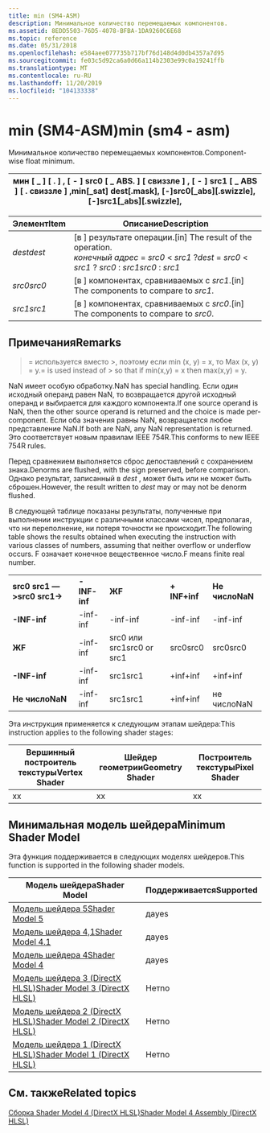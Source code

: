 ```yaml
---
title: min (SM4-ASM)
description: Минимальное количество перемещаемых компонентов.
ms.assetid: 8EDD5503-76D5-4078-BFBA-1DA9260C6E68
ms.topic: reference
ms.date: 05/31/2018
ms.openlocfilehash: e584aee077735b717bf76d148d4d0db4357a7d95
ms.sourcegitcommit: fe03c5d92ca6a0d66a114b2303e99c0a19241ffb
ms.translationtype: MT
ms.contentlocale: ru-RU
ms.lasthandoff: 11/20/2019
ms.locfileid: "104133338"
---
```

# <a name="min-sm4---asm"></a><span data-ttu-id="d7fb8-103">min (SM4-ASM)</span><span class="sxs-lookup"><span data-stu-id="d7fb8-103">min (sm4 - asm)</span></span>

<span data-ttu-id="d7fb8-104">Минимальное количество перемещаемых компонентов.</span><span class="sxs-lookup"><span data-stu-id="d7fb8-104">Component-wise float minimum.</span></span>



| <span data-ttu-id="d7fb8-105">мин \[ \_ \] \[ . \] , \[ - \] src0 \[ \_ ABS. \] \[ свиззле \] , \[ - \] src1 \[ \_ ABS \] \[ . свиззле \] ,</span><span class="sxs-lookup"><span data-stu-id="d7fb8-105">min\[\_sat\] dest\[.mask\], \[-\]src0\[\_abs\]\[.swizzle\], \[-\]src1\[\_abs\]\[.swizzle\],</span></span> |
|---------------------------------------------------------------------------------------------|



 



| <span data-ttu-id="d7fb8-106">Элемент</span><span class="sxs-lookup"><span data-stu-id="d7fb8-106">Item</span></span>                                                            | <span data-ttu-id="d7fb8-107">Описание</span><span class="sxs-lookup"><span data-stu-id="d7fb8-107">Description</span></span>                                                                                             |
|-----------------------------------------------------------------|---------------------------------------------------------------------------------------------------------|
| <span data-ttu-id="d7fb8-108"><span id="dest"></span><span id="DEST"></span>*dest*</span><span class="sxs-lookup"><span data-stu-id="d7fb8-108"><span id="dest"></span><span id="DEST"></span>*dest*</span></span><br/> | <span data-ttu-id="d7fb8-109">\[в \] результате операции.</span><span class="sxs-lookup"><span data-stu-id="d7fb8-109">\[in\] The result of the operation.</span></span><br/> <span data-ttu-id="d7fb8-110">*конечный адрес*  =  *src0*  <  *src1* ?</span><span class="sxs-lookup"><span data-stu-id="d7fb8-110">*dest* = *src0* < *src1* ?</span></span> <span data-ttu-id="d7fb8-111">*src0* : *src1*</span><span class="sxs-lookup"><span data-stu-id="d7fb8-111">*src0* : *src1*</span></span><br/> |
| <span data-ttu-id="d7fb8-112"><span id="src0"></span><span id="SRC0"></span>*src0*</span><span class="sxs-lookup"><span data-stu-id="d7fb8-112"><span id="src0"></span><span id="SRC0"></span>*src0*</span></span><br/> | <span data-ttu-id="d7fb8-113">\[в \] компонентах, сравниваемых с *src1*.</span><span class="sxs-lookup"><span data-stu-id="d7fb8-113">\[in\] The components to compare to *src1*.</span></span><br/>                                                  |
| <span data-ttu-id="d7fb8-114"><span id="src1"></span><span id="SRC1"></span>*src1*</span><span class="sxs-lookup"><span data-stu-id="d7fb8-114"><span id="src1"></span><span id="SRC1"></span>*src1*</span></span><br/> | <span data-ttu-id="d7fb8-115">\[в \] компонентах, сравниваемых с *src0*.</span><span class="sxs-lookup"><span data-stu-id="d7fb8-115">\[in\] The components to compare to *src0*.</span></span><br/>                                                  |



 

## <a name="remarks"></a><span data-ttu-id="d7fb8-116">Примечания</span><span class="sxs-lookup"><span data-stu-id="d7fb8-116">Remarks</span></span>

><span data-ttu-id="d7fb8-117">= используется вместо >, поэтому если min (x, y) = x, то Max (x, y) = y.</span><span class="sxs-lookup"><span data-stu-id="d7fb8-117">= is used instead of > so that if min(x,y) = x then max(x,y) = y.</span></span>

<span data-ttu-id="d7fb8-118">NaN имеет особую обработку.</span><span class="sxs-lookup"><span data-stu-id="d7fb8-118">NaN has special handling.</span></span> <span data-ttu-id="d7fb8-119">Если один исходный операнд равен NaN, то возвращается другой исходный операнд и выбирается для каждого компонента.</span><span class="sxs-lookup"><span data-stu-id="d7fb8-119">If one source operand is NaN, then the other source operand is returned and the choice is made per-component.</span></span> <span data-ttu-id="d7fb8-120">Если оба значения равны NaN, возвращается любое представление NaN.</span><span class="sxs-lookup"><span data-stu-id="d7fb8-120">If both are NaN, any NaN representation is returned.</span></span> <span data-ttu-id="d7fb8-121">Это соответствует новым правилам IEEE 754R.</span><span class="sxs-lookup"><span data-stu-id="d7fb8-121">This conforms to new IEEE 754R rules.</span></span>

<span data-ttu-id="d7fb8-122">Перед сравнением выполняется сброс депоставлений с сохранением знака.</span><span class="sxs-lookup"><span data-stu-id="d7fb8-122">Denorms are flushed, with the sign preserved, before comparison.</span></span> <span data-ttu-id="d7fb8-123">Однако результат, записанный в *dest* , может быть или не может быть сброшен.</span><span class="sxs-lookup"><span data-stu-id="d7fb8-123">However, the result written to *dest* may or may not be denorm flushed.</span></span>

<span data-ttu-id="d7fb8-124">В следующей таблице показаны результаты, полученные при выполнении инструкции с различными классами чисел, предполагая, что ни переполнение, ни потеря точности не происходит.</span><span class="sxs-lookup"><span data-stu-id="d7fb8-124">The following table shows the results obtained when executing the instruction with various classes of numbers, assuming that neither overflow or underflow occurs.</span></span> <span data-ttu-id="d7fb8-125">F означает конечное вещественное число.</span><span class="sxs-lookup"><span data-stu-id="d7fb8-125">F means finite real number.</span></span>



|                    |          |              |          |         |
|--------------------|----------|--------------|----------|---------|
| <span data-ttu-id="d7fb8-126">**src0 src1 — >**</span><span class="sxs-lookup"><span data-stu-id="d7fb8-126">**src0 src1->**</span></span> | <span data-ttu-id="d7fb8-127">**-INF**</span><span class="sxs-lookup"><span data-stu-id="d7fb8-127">**-inf**</span></span> | <span data-ttu-id="d7fb8-128">**Ж**</span><span class="sxs-lookup"><span data-stu-id="d7fb8-128">**F**</span></span>        | <span data-ttu-id="d7fb8-129">**+ INF**</span><span class="sxs-lookup"><span data-stu-id="d7fb8-129">**+inf**</span></span> | <span data-ttu-id="d7fb8-130">**Не число**</span><span class="sxs-lookup"><span data-stu-id="d7fb8-130">**NaN**</span></span> |
| <span data-ttu-id="d7fb8-131">**-INF**</span><span class="sxs-lookup"><span data-stu-id="d7fb8-131">**-inf**</span></span>           | <span data-ttu-id="d7fb8-132">-inf</span><span class="sxs-lookup"><span data-stu-id="d7fb8-132">-inf</span></span>     | <span data-ttu-id="d7fb8-133">-inf</span><span class="sxs-lookup"><span data-stu-id="d7fb8-133">-inf</span></span>         | <span data-ttu-id="d7fb8-134">-inf</span><span class="sxs-lookup"><span data-stu-id="d7fb8-134">-inf</span></span>     | <span data-ttu-id="d7fb8-135">-inf</span><span class="sxs-lookup"><span data-stu-id="d7fb8-135">-inf</span></span>    |
| <span data-ttu-id="d7fb8-136">**Ж**</span><span class="sxs-lookup"><span data-stu-id="d7fb8-136">**F**</span></span>              | <span data-ttu-id="d7fb8-137">-inf</span><span class="sxs-lookup"><span data-stu-id="d7fb8-137">-inf</span></span>     | <span data-ttu-id="d7fb8-138">src0 или src1</span><span class="sxs-lookup"><span data-stu-id="d7fb8-138">src0 or src1</span></span> | <span data-ttu-id="d7fb8-139">src0</span><span class="sxs-lookup"><span data-stu-id="d7fb8-139">src0</span></span>     | <span data-ttu-id="d7fb8-140">src0</span><span class="sxs-lookup"><span data-stu-id="d7fb8-140">src0</span></span>    |
| <span data-ttu-id="d7fb8-141">**-INF**</span><span class="sxs-lookup"><span data-stu-id="d7fb8-141">**-inf**</span></span>           | <span data-ttu-id="d7fb8-142">-inf</span><span class="sxs-lookup"><span data-stu-id="d7fb8-142">-inf</span></span>     | <span data-ttu-id="d7fb8-143">src1</span><span class="sxs-lookup"><span data-stu-id="d7fb8-143">src1</span></span>         | <span data-ttu-id="d7fb8-144">+inf</span><span class="sxs-lookup"><span data-stu-id="d7fb8-144">+inf</span></span>     | <span data-ttu-id="d7fb8-145">+inf</span><span class="sxs-lookup"><span data-stu-id="d7fb8-145">+inf</span></span>    |
| <span data-ttu-id="d7fb8-146">**Не число**</span><span class="sxs-lookup"><span data-stu-id="d7fb8-146">**NaN**</span></span>            | <span data-ttu-id="d7fb8-147">-inf</span><span class="sxs-lookup"><span data-stu-id="d7fb8-147">-inf</span></span>     | <span data-ttu-id="d7fb8-148">src1</span><span class="sxs-lookup"><span data-stu-id="d7fb8-148">src1</span></span>         | <span data-ttu-id="d7fb8-149">+inf</span><span class="sxs-lookup"><span data-stu-id="d7fb8-149">+inf</span></span>     | <span data-ttu-id="d7fb8-150">не число</span><span class="sxs-lookup"><span data-stu-id="d7fb8-150">NaN</span></span>     |



 

<span data-ttu-id="d7fb8-151">Эта инструкция применяется к следующим этапам шейдера:</span><span class="sxs-lookup"><span data-stu-id="d7fb8-151">This instruction applies to the following shader stages:</span></span>



| <span data-ttu-id="d7fb8-152">Вершинный построитель текстуры</span><span class="sxs-lookup"><span data-stu-id="d7fb8-152">Vertex Shader</span></span> | <span data-ttu-id="d7fb8-153">Шейдер геометрии</span><span class="sxs-lookup"><span data-stu-id="d7fb8-153">Geometry Shader</span></span> | <span data-ttu-id="d7fb8-154">Построитель текстуры</span><span class="sxs-lookup"><span data-stu-id="d7fb8-154">Pixel Shader</span></span> |
|---------------|-----------------|--------------|
| <span data-ttu-id="d7fb8-155">x</span><span class="sxs-lookup"><span data-stu-id="d7fb8-155">x</span></span>             | <span data-ttu-id="d7fb8-156">x</span><span class="sxs-lookup"><span data-stu-id="d7fb8-156">x</span></span>               | <span data-ttu-id="d7fb8-157">x</span><span class="sxs-lookup"><span data-stu-id="d7fb8-157">x</span></span>            |



 

## <a name="minimum-shader-model"></a><span data-ttu-id="d7fb8-158">Минимальная модель шейдера</span><span class="sxs-lookup"><span data-stu-id="d7fb8-158">Minimum Shader Model</span></span>

<span data-ttu-id="d7fb8-159">Эта функция поддерживается в следующих моделях шейдеров.</span><span class="sxs-lookup"><span data-stu-id="d7fb8-159">This function is supported in the following shader models.</span></span>



| <span data-ttu-id="d7fb8-160">Модель шейдера</span><span class="sxs-lookup"><span data-stu-id="d7fb8-160">Shader Model</span></span>                                              | <span data-ttu-id="d7fb8-161">Поддерживается</span><span class="sxs-lookup"><span data-stu-id="d7fb8-161">Supported</span></span> |
|-----------------------------------------------------------|-----------|
| [<span data-ttu-id="d7fb8-162">Модель шейдера 5</span><span class="sxs-lookup"><span data-stu-id="d7fb8-162">Shader Model 5</span></span>](d3d11-graphics-reference-sm5.md)        | <span data-ttu-id="d7fb8-163">да</span><span class="sxs-lookup"><span data-stu-id="d7fb8-163">yes</span></span>       |
| [<span data-ttu-id="d7fb8-164">Модель шейдера 4,1</span><span class="sxs-lookup"><span data-stu-id="d7fb8-164">Shader Model 4.1</span></span>](dx-graphics-hlsl-sm4.md)              | <span data-ttu-id="d7fb8-165">да</span><span class="sxs-lookup"><span data-stu-id="d7fb8-165">yes</span></span>       |
| [<span data-ttu-id="d7fb8-166">Модель шейдера 4</span><span class="sxs-lookup"><span data-stu-id="d7fb8-166">Shader Model 4</span></span>](dx-graphics-hlsl-sm4.md)                | <span data-ttu-id="d7fb8-167">да</span><span class="sxs-lookup"><span data-stu-id="d7fb8-167">yes</span></span>       |
| [<span data-ttu-id="d7fb8-168">Модель шейдера 3 (DirectX HLSL)</span><span class="sxs-lookup"><span data-stu-id="d7fb8-168">Shader Model 3 (DirectX HLSL)</span></span>](dx-graphics-hlsl-sm3.md) | <span data-ttu-id="d7fb8-169">Нет</span><span class="sxs-lookup"><span data-stu-id="d7fb8-169">no</span></span>        |
| [<span data-ttu-id="d7fb8-170">Модель шейдера 2 (DirectX HLSL)</span><span class="sxs-lookup"><span data-stu-id="d7fb8-170">Shader Model 2 (DirectX HLSL)</span></span>](dx-graphics-hlsl-sm2.md) | <span data-ttu-id="d7fb8-171">Нет</span><span class="sxs-lookup"><span data-stu-id="d7fb8-171">no</span></span>        |
| [<span data-ttu-id="d7fb8-172">Модель шейдера 1 (DirectX HLSL)</span><span class="sxs-lookup"><span data-stu-id="d7fb8-172">Shader Model 1 (DirectX HLSL)</span></span>](dx-graphics-hlsl-sm1.md) | <span data-ttu-id="d7fb8-173">Нет</span><span class="sxs-lookup"><span data-stu-id="d7fb8-173">no</span></span>        |



 

## <a name="related-topics"></a><span data-ttu-id="d7fb8-174">См. также</span><span class="sxs-lookup"><span data-stu-id="d7fb8-174">Related topics</span></span>

<dl> <dt>

[<span data-ttu-id="d7fb8-175">Сборка Shader Model 4 (DirectX HLSL)</span><span class="sxs-lookup"><span data-stu-id="d7fb8-175">Shader Model 4 Assembly (DirectX HLSL)</span></span>](dx-graphics-hlsl-sm4-asm.md)
</dt> </dl>

 

 





